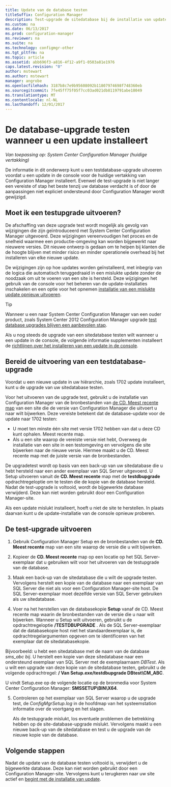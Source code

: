 ```yaml
---
title: Update van de database testen
titleSuffix: Configuration Manager
description: Test-upgrade de sitedatabase bij de installatie van updates voor Configuration Manager.
ms.custom: na
ms.date: 06/13/2017
ms.prod: configuration-manager
ms.reviewer: na
ms.suite: na
ms.technology: configmgr-other
ms.tgt_pltfrm: na
ms.topic: article
ms.assetid: abb696f3-a816-4f12-a9f1-0503a81e1976
caps.latest.revision: "0"
author: mstewart
ms.author: mstewart
manager: angrobe
ms.openlocfilehash: 3187b8c7e9b95608092b11807974698f748360eb
ms.sourcegitcommit: 7fe45ff75f05f7cc03ad021db8119791abe18049
ms.translationtype: MT
ms.contentlocale: nl-NL
ms.lasthandoff: 12/01/2017
---
```

# <a name="test-the-database-upgrade-when-installing-an-update"></a>De database-upgrade testen wanneer u een update installeert

*Van toepassing op: System Center Configuration Manager (huidige vertakking)*

De informatie in dit onderwerp kunt u een testdatabase-upgrade uitvoeren voordat u een update in de console voor de huidige vertakking van Configuration Manager installeert. Evenwel de test-upgrade is niet langer een vereiste of stap het beste tenzij uw database verdacht is of door de aanpassingen niet expliciet ondersteund door Configuration Manager wordt gewijzigd.

## <a name="do-i-need-to-run-a-test-upgrade"></a>Moet ik een testupgrade uitvoeren?
De afschaffing van deze upgrade test wordt mogelijk als gevolg van wijzigingen die zijn geïntroduceerd met System Center Configuration Manager uitgevoerd. Deze wijzigingen vereenvoudigen het proces en de snelheid waarmee een productie-omgeving kan worden bijgewerkt naar nieuwere versies. Dit nieuwe ontwerp is gedaan om te helpen bij klanten die de hoogte blijven met minder risico en minder operationele overhead bij het installeren van elke nieuwe update.

De wijzigingen zijn op hoe updates worden geïnstalleerd, met inbegrip van de logica die automatisch teruggedraaid in een mislukte update zonder de noodzaak om uit te voeren van een site is hersteld. Deze wijzigingen het gebruik van de console voor het beheren van de update-installaties inschakelen en een optie voor het opnemen [installatie van een mislukte update opnieuw uitvoeren](/sccm/core/servers/manage/install-in-console-updates#bkmk_retry).

> [!TIP]
> Wanneer u een naar System Center Configuration Manager van een ouder product, zoals System Center 2012 Configuration Manager upgrade [test database upgrades blijven een aanbevolen stap](/sccm/core/servers/deploy/install/upgrade-to-configuration-manager#a-namebkmktesta-test-the-site-database-upgrade).

Als u nog steeds de upgrade van een sitedatabase testen wilt wanneer u een update in de console, de volgende informatie supplementen installeert de [richtlijnen over het installeren van een update in de console](/sccm/core/servers/manage/install-in-console-updates#a-namebkmkinstalla-install-in-console-updates).

## <a name="prepare-to-run-a-test-database-upgrade"></a>Bereid de uitvoering van een testdatabase-upgrade  
Voordat u een nieuwe update in uw hiërarchie, zoals 1702 update installeert, kunt u de upgrade van uw sitedatabase testen.

Voor het uitvoeren van de upgrade test, gebruikt u de installatie van Configuration Manager van de bronbestanden van [de CD. Meest recente map](/sccm/core/servers/manage/the-cd.latest-folder) van een site die de versie van Configuration Manager die uitvoert u naar wilt bijwerken. Deze vereiste betekent dat de database-update voor de update naar 1702 testen:
-   U moet ten minste één site met versie 1702 hebben van dat u deze CD kunt ophalen. Meest recente map.
-   Als u een site waarop de vereiste versie niet hebt, Overweeg de installatie van een site in een testomgeving en vervolgens die site bijwerken naar de nieuwe versie. Hiermee maakt u de CD. Meest recente map met de juiste versie van de bronbestanden.

De upgradetest wordt op basis van een back-up van uw sitedatabase die u hebt hersteld naar een ander exemplaar van SQL Server uitgevoerd.  U Setup uitvoeren vanuit de **CD. Meest recente** map met de **testdbupgrade** opdrachtregeloptie om te testen die de kopie van de database hersteld. Nadat de test-upgrade is voltooid, wordt de bijgewerkte database verwijderd. Deze kan niet worden gebruikt door een Configuration Manager-site.

Als een update mislukt installeert, hoeft u niet de site te herstellen. In plaats daarvan kunt u de update-installatie van de console opnieuw proberen.

##  <a name="run-the-test-upgrade"></a>De test-upgrade uitvoeren    
1.  Gebruik Configuration Manager Setup en de bronbestanden van de **CD. Meest recente** map van een site waarop de versie die u wilt bijwerken.  

2.  Kopieer de **CD. Meest recente** map op een locatie op het SQL Server-exemplaar dat u gebruiken wilt voor het uitvoeren van de testupgrade van de database.

3.  Maak een back-up van de sitedatabase die u wilt de upgrade testen. Vervolgens herstelt een kopie van de database naar een exemplaar van SQL Server die niet als voor een Configuration Manager-site host. De SQL Server-exemplaar moet dezelfde versie van SQL Server gebruiken als uw sitedatabase.  

4.  Voer na het herstellen van de databasekopie **Setup** vanaf de CD. Meest recente map waarin de bronbestanden van de versie die u naar wilt bijwerken. Wanneer u Setup wilt uitvoeren, gebruikt u de opdrachtregeloptie **/TESTDBUPGRADE** . Als de SQL Server-exemplaar dat de databasekopie host niet het standaardexemplaar is, de opdrachtregelargumenten opgeven om te identificeren van het exemplaar dat de sitedatabasekopie.   

  Bijvoorbeeld: u hebt een sitedatabase met de naam van de database *sms_abc bij*. U herstelt een kopie van deze sitedatabase naar een ondersteund exemplaar van SQL Server met de exemplaarnaam *DBTest*. Als u wilt een upgrade van deze kopie van de sitedatabase testen, gebruikt u de volgende opdrachtregel: **/ Van Setup.exe/testdbupgrade DBtest\CM_ABC**.  

  U vindt Setup.exe op de volgende locatie op de bronmedia voor System Center Configuration Manager: **SMSSETUP\BIN\X64**.  

5.  Controleren op het exemplaar van SQL Server waarop u de upgrade test, de *ConfigMgrSetup.log* in de hoofdmap van het systeemstation informatie over de voortgang en het slagen.  

     Als de testupgrade mislukt, los eventuele problemen die betrekking hebben op de site-database-upgrade mislukt. Vervolgens maakt u een nieuwe back-up van de sitedatabase en test u de upgrade van de nieuwe kopie van de database.  



## <a name="next-steps"></a>Volgende stappen
Nadat de update van de database testen voltooid is, verwijdert u de bijgewerkte database. Deze kan niet worden gebruikt door een Configuration Manager-site. Vervolgens kunt u terugkeren naar uw site actief en [begint met de installatie van update](/sccm/core/servers/manage/install-in-console-updates).
